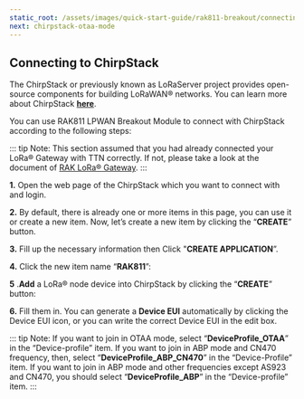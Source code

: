 ```yaml
---
static_root: /assets/images/quick-start-guide/rak811-breakout/connecting-to-chirpstack
next: chirpstack-otaa-mode
---
```


## Connecting to ChirpStack

The ChirpStack or previously known as LoRaServer project provides open-source components for building LoRaWAN® networks. You can learn more about ChirpStack [**here**](https://www.chirpstack.io/).

You can use RAK811 LPWAN Breakout Module to connect with ChirpStack according to the following steps:

::: tip Note:
This section assumed that you had already connected your LoRa® Gateway with TTN correctly. If not, please take a look at the document of [RAK LoRa® Gateway](https://doc.rakwireless.com/rak7244c-lorawan----developer-gateway/quick-start-guide).
:::

**1.** Open the web page of the ChirpStack which you want to connect with and login.

**2.** By default, there is already one or more items in this page, you can use it or create a new item. Now, let’s create a new item by clicking the “**CREATE**” button.

<rk-img
  :src="`${$frontmatter.static_root}/xlubsj8qfhs9o1wqg3ao.png`"
  width="100%"
  figure-number="1"
  caption="ChirpStack Applications"
/>

**3.** Fill up the necessary information then Click "**CREATE APPLICATION**”.

<rk-img
  :src="`${$frontmatter.static_root}/jjfxkdc14hrwxavqnejk.png`"
  width="100%"
  figure-number="2"
  caption="Creating the Application"
/>

**4.** Click the new item name “**RAK811**”:

<rk-img
  :src="`${$frontmatter.static_root}/huqfi7q0iuvj3peoerje.png`"
  width="100%"
  figure-number="3"
  caption="Applications page in ChirpStack"
/>

<rk-img
  :src="`${$frontmatter.static_root}/zvda6jcwtxr1ci2fvdqc.png`"
  width="100%"
  figure-number="4"
  caption="RAK811 Application"
/>

**5** .**Add** a LoRa® node device into ChirpStack by clicking the “**CREATE**” button:

<rk-img
  :src="`${$frontmatter.static_root}/o86hkpxcz88w3gtgq3rr.png`"
  width="100%"
  figure-number="5"
  caption="Adding a LoRa® Node Device"
/>

**6.** Fill them in. You can generate a **Device EUI** automatically by clicking the Device EUI icon, or you can write the correct Device EUI in the edit box.

<rk-img
  :src="`${$frontmatter.static_root}/kdmfb9lhoygt8lxczsew.png`"
  width="100%"
  figure-number="6"
  caption="Filling the Device Parameters"
/>

::: tip Note:
If you want to join in OTAA mode, select “**DeviceProfile_OTAA**” in the “Device-profile” item. If you want to join in ABP mode and CN470 frequency, then, select “**DeviceProfile_ABP_CN470**” in the “Device-Profile” item. If you want to join in ABP mode and other frequencies except AS923 and CN470, you should select “**DeviceProfile_ABP**” in the “Device-profile” item.
:::
